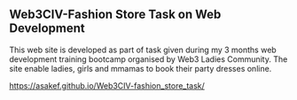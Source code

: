 ## Web3CIV-Fashion Store Task on Web Development
This web site is developed as part of task given during my 3 months web development training bootcamp organised by Web3 Ladies Community.
The site enable ladies, girls and mmamas to book their party dresses online.

https://asakef.github.io/Web3CIV-fashion_store_task/


